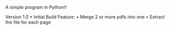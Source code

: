 A simple program in Python!!




Version 1.0
•	Initial Build
Feature:
•	Merge 2 or more pdfs into one
•	Extract the file for each page

